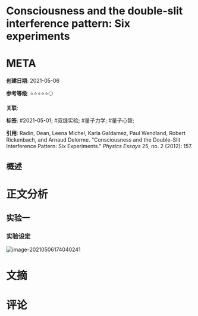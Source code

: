 # Consciousness and the double-slit interference pattern: Six experiments

# META

**创建日期**: 2021-05-06

**参考等级**: ⭐⭐⭐⭐⭐🌕

**关联**: 

**标签**: #2021-05-01; #双缝实验; #量子力学; #量子心智;

**引用**: Radin, Dean, Leena Michel, Karla Galdamez, Paul Wendland, Robert Rickenbach, and Arnaud Delorme. "Consciousness and the Double-Slit Interference Pattern: Six Experiments." *Physics Essays* 25, no. 2 (2012): 157.

## 概述

# 正文分析

## 实验一

### 实验设定

![image-20210506174040241](https://typora-picgo-bed.oss-cn-beijing.aliyuncs.com/image-20210506174040241.png)



# 文摘

# 评论
